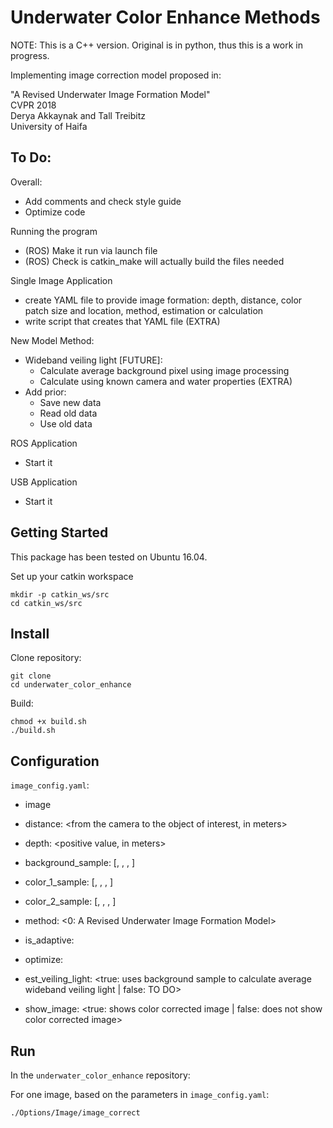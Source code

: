 # Underwater Color Enhance Methods

NOTE: This is a C++ version. Original is in python, thus this is a work in progress.

Implementing image correction model proposed in:

"A Revised Underwater Image Formation Model"  
CVPR 2018  
Derya Akkaynak and Tall Treibitz  
University of Haifa

## To Do:

Overall:
* Add comments and check style guide
* Optimize code

Running the program
* (ROS) Make it run via launch file
* (ROS) Check is catkin_make will actually build the files needed

Single Image Application
* create YAML file to provide image formation: depth, distance, color patch size and location, method, estimation or calculation
* write script that creates that YAML file (EXTRA)

New Model Method:
* Wideband veiling light [FUTURE]:
  * Calculate average background pixel using image processing
  * Calculate using known camera and water properties (EXTRA)
* Add prior:
  * Save new data
  * Read old data
  * Use old data

ROS Application
* Start it

USB Application
* Start it

## Getting Started

This package has been tested on Ubuntu 16.04.

Set up your catkin workspace

```
mkdir -p catkin_ws/src
cd catkin_ws/src
```

## Install

Clone repository:

```
git clone
cd underwater_color_enhance
```

Build:

```
chmod +x build.sh
./build.sh
```

## Configuration

`image_config.yaml`:
* image <path to singular input image>

* distance: <from the camera to the object of interest, in meters>
* depth: <positive value, in meters>
* background_sample: [<x-coordinate>, <y-coordinate>, <width of region>, <height of region>]
* color_1_sample: [<x-coordinate>, <y-coordinate>, <width of region>, <height of region>]
* color_2_sample: [<x-coordinate>, <y-coordinate>, <width of region>, <height of region>]



* method: <0: A Revised Underwater Image Formation Model>
* is_adaptive: <???>
* optimize: <???>
* est_veiling_light: <true: uses background sample to calculate average wideband veiling light | false: TO DO>
* show_image: <true: shows color corrected image | false: does not show color corrected image>



## Run

In the `underwater_color_enhance` repository:

For one image, based on the parameters in `image_config.yaml`:

```
./Options/Image/image_correct
```
